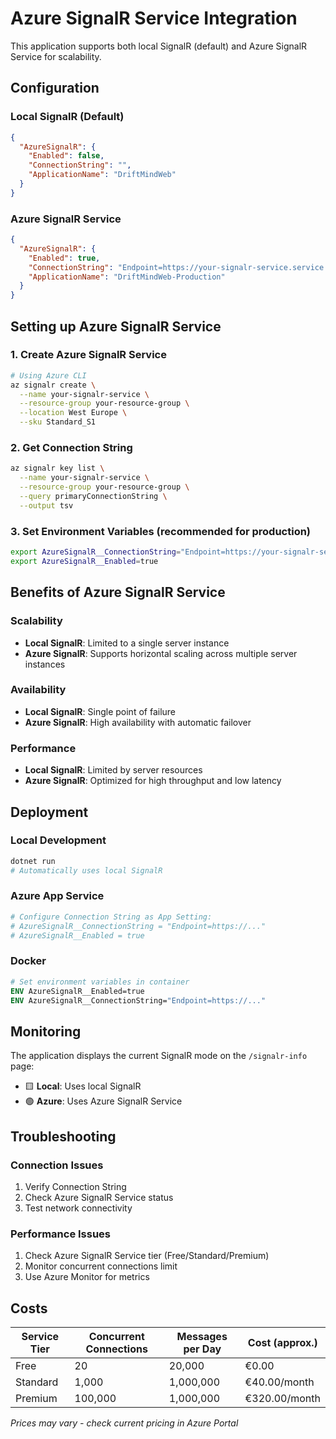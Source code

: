 # Azure SignalR Service Integration

This application supports both local SignalR (default) and Azure SignalR Service for scalability.

## Configuration

### Local SignalR (Default)
```json
{
  "AzureSignalR": {
    "Enabled": false,
    "ConnectionString": "",
    "ApplicationName": "DriftMindWeb"
  }
}
```

### Azure SignalR Service
```json
{
  "AzureSignalR": {
    "Enabled": true,
    "ConnectionString": "Endpoint=https://your-signalr-service.service.signalr.net;AccessKey=your-access-key;Version=1.0;",
    "ApplicationName": "DriftMindWeb-Production"
  }
}
```

## Setting up Azure SignalR Service

### 1. Create Azure SignalR Service
```bash
# Using Azure CLI
az signalr create \
  --name your-signalr-service \
  --resource-group your-resource-group \
  --location West Europe \
  --sku Standard_S1
```

### 2. Get Connection String
```bash
az signalr key list \
  --name your-signalr-service \
  --resource-group your-resource-group \
  --query primaryConnectionString \
  --output tsv
```

### 3. Set Environment Variables (recommended for production)
```bash
export AzureSignalR__ConnectionString="Endpoint=https://your-signalr-service.service.signalr.net;AccessKey=your-access-key;Version=1.0;"
export AzureSignalR__Enabled=true
```

## Benefits of Azure SignalR Service

### Scalability
- **Local SignalR**: Limited to a single server instance
- **Azure SignalR**: Supports horizontal scaling across multiple server instances

### Availability
- **Local SignalR**: Single point of failure
- **Azure SignalR**: High availability with automatic failover

### Performance
- **Local SignalR**: Limited by server resources
- **Azure SignalR**: Optimized for high throughput and low latency

## Deployment

### Local Development
```bash
dotnet run
# Automatically uses local SignalR
```

### Azure App Service
```bash
# Configure Connection String as App Setting:
# AzureSignalR__ConnectionString = "Endpoint=https://..."
# AzureSignalR__Enabled = true
```

### Docker
```dockerfile
# Set environment variables in container
ENV AzureSignalR__Enabled=true
ENV AzureSignalR__ConnectionString="Endpoint=https://..."
```

## Monitoring

The application displays the current SignalR mode on the `/signalr-info` page:
- 🟨 **Local**: Uses local SignalR
- 🟢 **Azure**: Uses Azure SignalR Service

## Troubleshooting

### Connection Issues
1. Verify Connection String
2. Check Azure SignalR Service status
3. Test network connectivity

### Performance Issues
1. Check Azure SignalR Service tier (Free/Standard/Premium)
2. Monitor concurrent connections limit
3. Use Azure Monitor for metrics

## Costs

| Service Tier | Concurrent Connections | Messages per Day | Cost (approx.) |
|--------------|----------------------|------------------|----------------|
| Free         | 20                   | 20,000           | €0.00          |
| Standard     | 1,000               | 1,000,000        | €40.00/month   |
| Premium      | 100,000             | 1,000,000        | €320.00/month  |

*Prices may vary - check current pricing in Azure Portal*
